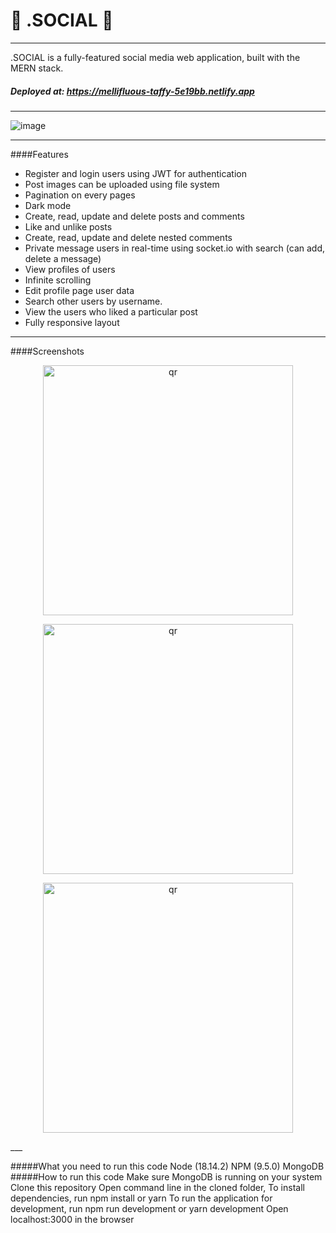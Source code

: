 # 🎢 .SOCIAL 🎢 
___

.SOCIAL is a fully-featured social media web application, built with the MERN stack.

##### Deployed at: https://mellifluous-taffy-5e19bb.netlify.app
___
![image](../Frontend/src/Assets/screen5.png)
___
####Features

- Register and login users using JWT for authentication
- Post images can be uploaded using file system
- Pagination on every pages
- Dark mode
- Create, read, update and delete posts and comments
- Like and unlike posts
- Create, read, update and delete nested comments
- Private message users in real-time using socket.io with search (can add, delete a message)
- View profiles of users 
- Infinite scrolling
- Edit profile page user data
- Search other users by username.
- View the users who liked a particular post
- Fully responsive layout
___
####Screenshots
  <p align="center">
 <img width="400px" src="../Frontend/src/Assets/screen1.png" alt="qr"/>
  </p>
    <p align="center">
 <img width="400px" src="../Frontend/src/Assets/screen4.png" alt="qr"/>
  </p>
    <p align="center">
 <img width="400px" src="../Frontend/src/Assets/screen3.png" alt="qr"/>
  </p>
___

#####What you need to run this code
Node (18.14.2)
NPM (9.5.0)
MongoDB 
#####How to run this code
Make sure MongoDB is running on your system
Clone this repository
Open command line in the cloned folder,
To install dependencies, run  npm install  or yarn
To run the application for development, run  npm run development  or yarn development
Open localhost:3000 in the browser
